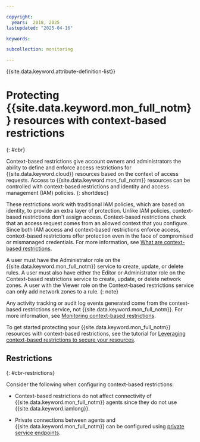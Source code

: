 ```yaml
---

copyright:
  years:  2018, 2025
lastupdated: "2025-04-16"

keywords:

subcollection: monitoring

---
```


{{site.data.keyword.attribute-definition-list}}

# Protecting {{site.data.keyword.mon_full_notm}} resources with context-based restrictions
{: #cbr}

Context-based restrictions give account owners and administrators the ability to define and enforce access restrictions for {{site.data.keyword.cloud}} resources based on the context of access requests. Access to {{site.data.keyword.mon_full_notm}} resources can be controlled with context-based restrictions and identity and access management (IAM) policies.
{: shortdesc}

These restrictions work with traditional IAM policies, which are based on identity, to provide an extra layer of protection. Unlike IAM policies, context-based restrictions don't assign access. Context-based restrictions check that an access request comes from an allowed context that you configure. Since both IAM access and context-based restrictions enforce access, context-based restrictions offer protection even in the face of compromised or mismanaged credentials. For more information, see [What are context-based restrictions](/docs/account?topic=account-context-restrictions-whatis).

A user must have the Administrator role on the {{site.data.keyword.mon_full_notm}} service to create, update, or delete rules. A user must also have either the Editor or Administrator role on the Context-based restrictions service to create, update, or delete network zones. A user with the Viewer role on the Context-based restrictions service can only add network zones to a rule.
{: note}

Any activity tracking or audit log events generated come from the context-based restrictions service, not {{site.data.keyword.mon_full_notm}}. For more information, see [Monitoring context-based restrictions](/docs/account?topic=account-cbr-monitor).

To get started protecting your {{site.data.keyword.mon_full_notm}} resources with context-based restrictions, see the tutorial for [Leveraging context-based restrictions to secure your resources](/docs/account?topic=account-context-restrictions-tutorial).

## Restrictions
{: #cbr-restrictions}

Consider the following when configuring context-based restrictions:

* Context-based restrictions do not affect connectivity of {{site.data.keyword.mon_full_notm}} agents since they do not use {{site.data.keyword.iamlong}}.

* Private connections between agents and {{site.data.keyword.mon_full_notm}} can be configured using [private service endpoints](/docs/monitoring?topic=monitoring-service-connection).
